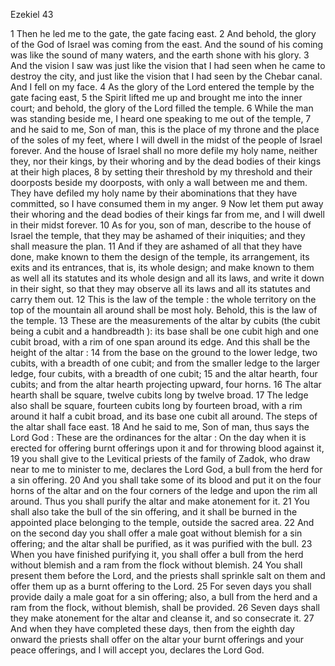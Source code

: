 Ezekiel 43

1	Then he led me to the gate, the gate facing east.
2	And behold, the glory of the God of Israel was coming from the east. And the sound of his coming was like the sound of many waters, and the earth shone with his glory.
3	And the vision I saw was just like the vision that I had seen when he came to destroy the city, and just like the vision that I had seen by the Chebar canal. And I fell on my face.
4	As the glory of the Lord entered the temple by the gate facing east,
5	the Spirit lifted me up and brought me into the inner court; and behold, the glory of the Lord filled the temple.
6	While the man was standing beside me, I heard one speaking to me out of the temple,
7	and he said to me, Son of man, this is the place of my throne and the place of the soles of my feet, where I will dwell in the midst of the people of Israel forever. And the house of Israel shall no more defile my holy name, neither they, nor their kings, by their whoring and by the dead bodies of their kings at their high places,
8	by setting their threshold by my threshold and their doorposts beside my doorposts, with only a wall between me and them. They have defiled my holy name by their abominations that they have committed, so I have consumed them in my anger.
9	Now let them put away their whoring and the dead bodies of their kings far from me, and I will dwell in their midst forever.
10	As for you, son of man, describe to the house of Israel the temple, that they may be ashamed of their iniquities; and they shall measure the plan.
11	And if they are ashamed of all that they have done, make known to them the design of the temple, its arrangement, its exits and its entrances, that is, its whole design; and make known to them as well all its statutes and its whole design and all its laws, and write it down in their sight, so that they may observe all its laws and all its statutes and carry them out.
12	This is the law of the temple : the whole territory on the top of the mountain all around shall be most holy. Behold, this is the law of the temple.
13	These are the measurements of the altar by cubits (the cubit being a cubit and a handbreadth ): its base shall be one cubit high and one cubit broad, with a rim of one span around its edge. And this shall be the height of the altar :
14	from the base on the ground to the lower ledge, two cubits, with a breadth of one cubit; and from the smaller ledge to the larger ledge, four cubits, with a breadth of one cubit;
15	and the altar hearth, four cubits; and from the altar hearth projecting upward, four horns.
16	The altar hearth shall be square, twelve cubits long by twelve broad.
17	The ledge also shall be square, fourteen cubits long by fourteen broad, with a rim around it half a cubit broad, and its base one cubit all around. The steps of the altar shall face east.
18	And he said to me, Son of man, thus says the Lord God : These are the ordinances for the altar : On the day when it is erected for offering burnt offerings upon it and for throwing blood against it,
19	you shall give to the Levitical priests of the family of Zadok, who draw near to me to minister to me, declares the Lord God, a bull from the herd for a sin offering.
20	And you shall take some of its blood and put it on the four horns of the altar and on the four corners of the ledge and upon the rim all around. Thus you shall purify the altar and make atonement for it.
21	You shall also take the bull of the sin offering, and it shall be burned in the appointed place belonging to the temple, outside the sacred area.
22	And on the second day you shall offer a male goat without blemish for a sin offering; and the altar shall be purified, as it was purified with the bull.
23	When you have finished purifying it, you shall offer a bull from the herd without blemish and a ram from the flock without blemish.
24	You shall present them before the Lord, and the priests shall sprinkle salt on them and offer them up as a burnt offering to the Lord.
25	For seven days you shall provide daily a male goat for a sin offering; also, a bull from the herd and a ram from the flock, without blemish, shall be provided.
26	Seven days shall they make atonement for the altar and cleanse it, and so consecrate it.
27	And when they have completed these days, then from the eighth day onward the priests shall offer on the altar your burnt offerings and your peace offerings, and I will accept you, declares the Lord God.

